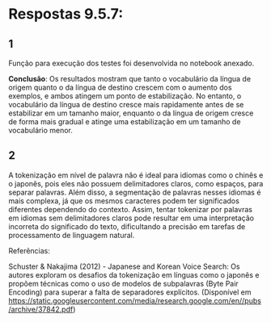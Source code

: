 # Respostas 9.5.7:

## 1

Função para execução dos testes foi desenvolvida no notebook anexado.

**Conclusão**: Os resultados mostram que tanto o vocabulário da língua de origem quanto o da língua de destino crescem com o aumento dos exemplos, e ambos atingem um ponto de estabilização. No entanto, o vocabulário da língua de destino cresce mais rapidamente antes de se estabilizar em um tamanho maior, enquanto o da língua de origem cresce de forma mais gradual e atinge uma estabilização em um tamanho de vocabulário menor.


## 2

A tokenização em nível de palavra não é ideal para idiomas como o chinês e o japonês, pois eles não possuem delimitadores claros, como espaços, para separar palavras. Além disso, a segmentação de palavras nesses idiomas é mais complexa, já que os mesmos caracteres podem ter significados diferentes dependendo do contexto. Assim, tentar tokenizar por palavras em idiomas sem delimitadores claros pode resultar em uma interpretação incorreta do significado do texto, dificultando a precisão em tarefas de processamento de linguagem natural.

Referências:

Schuster & Nakajima (2012) - Japanese and Korean Voice Search: Os autores exploram os desafios da tokenização em línguas como o japonês e propõem técnicas como o uso de modelos de subpalavras (Byte Pair Encoding) para superar a falta de separadores explícitos. (Disponível em https://static.googleusercontent.com/media/research.google.com/en//pubs/archive/37842.pdf)
